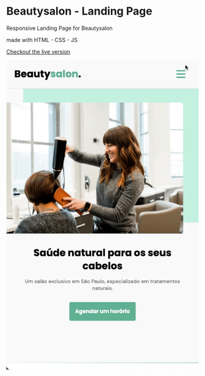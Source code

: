 # Beautysalon - Landing Page

Responsive Landing Page for Beautysalon

made with HTML - CSS - JS

[Checkout the live version](https://pages.github.com/)

![](assets/gif_demo.gif)

